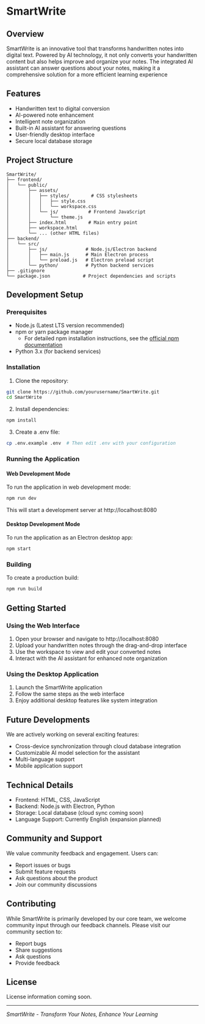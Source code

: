 # SmartWrite

## Overview
SmartWrite is an innovative tool that transforms handwritten notes into digital text. Powered by AI technology, it not only converts your handwritten content but also helps improve and organize your notes. The integrated AI assistant can answer questions about your notes, making it a comprehensive solution for a more efficient learning experience

## Features
- Handwritten text to digital conversion
- AI-powered note enhancement
- Intelligent note organization
- Built-in AI assistant for answering questions
- User-friendly desktop interface
- Secure local database storage

## Project Structure
```
SmartWrite/
├── frontend/
│   └── public/
│       ├── assets/
│       │   ├── styles/        # CSS stylesheets
│       │   │   ├── style.css
│       │   │   └── workspace.css
│       │   └── js/           # Frontend JavaScript
│       │       └── theme.js
│       ├── index.html        # Main entry point
│       ├── workspace.html
│       └── ... (other HTML files)
├── backend/
│   └── src/
│       ├── js/              # Node.js/Electron backend
│       │   ├── main.js      # Main Electron process
│       │   └── preload.js   # Electron preload script
│       └── python/          # Python backend services
├── .gitignore
└── package.json            # Project dependencies and scripts
```

## Development Setup

### Prerequisites
- Node.js (Latest LTS version recommended)
- npm or yarn package manager
  - For detailed npm installation instructions, see the [official npm documentation](https://docs.npmjs.com/downloading-and-installing-node-js-and-npm)
- Python 3.x (for backend services)

### Installation
1. Clone the repository:
```bash
git clone https://github.com/yourusername/SmartWrite.git
cd SmartWrite
```

2. Install dependencies:
```bash
npm install
```

3. Create a .env file:
```bash
cp .env.example .env  # Then edit .env with your configuration
```

### Running the Application

#### Web Development Mode
To run the application in web development mode:
```bash
npm run dev
```
This will start a development server at http://localhost:8080

#### Desktop Development Mode
To run the application as an Electron desktop app:
```bash
npm start
```

### Building
To create a production build:
```bash
npm run build
```

## Getting Started

### Using the Web Interface
1. Open your browser and navigate to http://localhost:8080
2. Upload your handwritten notes through the drag-and-drop interface
3. Use the workspace to view and edit your converted notes
4. Interact with the AI assistant for enhanced note organization

### Using the Desktop Application
1. Launch the SmartWrite application
2. Follow the same steps as the web interface
3. Enjoy additional desktop features like system integration

## Future Developments
We are actively working on several exciting features:
- Cross-device synchronization through cloud database integration
- Customizable AI model selection for the assistant
- Multi-language support
- Mobile application support

## Technical Details
- Frontend: HTML, CSS, JavaScript
- Backend: Node.js with Electron, Python
- Storage: Local database (cloud sync coming soon)
- Language Support: Currently English (expansion planned)

## Community and Support
We value community feedback and engagement. Users can:
- Report issues or bugs
- Submit feature requests
- Ask questions about the product
- Join our community discussions

## Contributing
While SmartWrite is primarily developed by our core team, we welcome community input through our feedback channels. Please visit our community section to:
- Report bugs
- Share suggestions
- Ask questions
- Provide feedback

## License
License information coming soon.

---
*SmartWrite - Transform Your Notes, Enhance Your Learning*